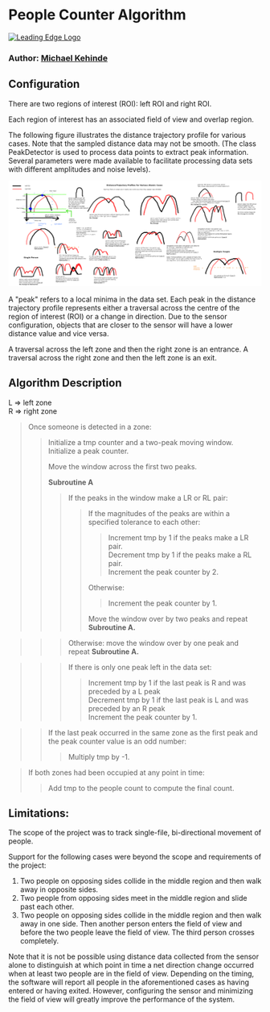 # People Counter Algorithm

[![Leading Edge Logo](https://media-exp1.licdn.com/dms/image/C4E0BAQF-UbPKHHBySg/company-logo_200_200/0?e=2159024400&v=beta&t=gL1TuL_tFEYqSpDxn2hsdtfIJe7isOleo7h-oLenYiE)](https://www.linkedin.com/company/leading-edge-mcmaster)

### Author: [Michael Kehinde](https://www.linkedin.com/company/leading-edge-mcmaster)

## Configuration

There are two regions of interest (ROI): left ROI and right ROI. 

Each region of interest has an associated field of view and overlap region. 

The following figure illustrates the distance trajectory profile for various cases. Note that the sampled distance data may not be smooth. (The class PeakDetector is used to process data points to extract peak information. Several parameters were made available to facilitate processing data sets with different amplitudes and noise levels). 

![DistanceProfiles](./TestPlan.png)


A "peak" refers to a local minima in the data set. Each peak in the distance trajectory profile represents either a traversal across the centre of the region of interest (ROI) or a change in direction. Due to the sensor configuration, objects that are closer to the sensor will have a lower distance value and vice versa.

A traversal across the left zone and then the right zone is an entrance. A traversal across the right zone and then the left zone is an exit. 


## Algorithm Description 

L => left zone  
R => right zone

	 
>Once someone is detected in a zone:
> 
>>Initialize a tmp counter and a two-peak moving window. Initialize a peak counter.
>>
>> Move the window across the first two peaks.
>>
>> **Subroutine A**  
>>> If the peaks in the window make a LR or RL pair:  
>>>> If the magnitudes of the peaks are within a specified tolerance to each other:
>>>> 
>>>> 
>>>>>Increment tmp by 1 if the peaks make a LR pair.  
>>>>>Decrement tmp by 1 if the peaks make a RL pair.  
>>>>>Increment the peak counter by 2.  
>>>>
>>>>Otherwise:  
>>>>
>>>>>Increment the peak counter by 1.  
>>>>
>>>>Move the window over by two peaks and repeat **Subroutine A.**
>>>

>>> Otherwise: move the window over by one peak and repeat **Subroutine A.**

>>>If there is only one peak left in the data set:  
>>>>Increment tmp by 1 if the last peak is R and was preceded by a L peak  
>>>>Decrement tmp by 1 if the last peak is L and was preceded by an R peak  
>>>>Increment the peak counter by 1.

>>If the last peak occurred in the same zone as the first peak and the peak counter value is an odd number:  
>>>Multiply tmp by -1.  

>If both zones had been occupied at any point in time:  
>>Add tmp to the people count to compute the final count.



## Limitations: 
The scope of the project was to track single-file, bi-directional movement of people. 

Support for the following cases were beyond the scope and requirements of the project: 

1. Two people on opposing sides collide in the middle region and then walk away in opposite sides.  
2. Two people from opposing sides meet in the middle region and slide past each other. 
3. Two people on opposing sides collide in the middle region and then walk away in one side. Then another person enters the field of view and before the two people leave the field of view. The third person crosses completely. 


Note that it is not be possible using distance data collected from the sensor alone to distinguish at which point in time a net direction change occurred when at least two people are in the field of view. Depending on the timing, the software will report all people in the aforementioned cases as having entered or having exited. However, configuring the sensor and minimizing the field of view will greatly improve the performance of the system. 
